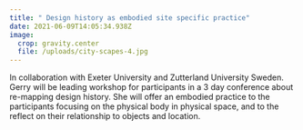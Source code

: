 ```yaml
---
title: " Design history as embodied site specific practice"
date: 2021-06-09T14:05:34.938Z
image:
  crop: gravity.center
  file: /uploads/city-scapes-4.jpg
---
```

In collaboration with Exeter University and Zutterland University Sweden. Gerry will be leading workshop for participants in a 3 day conference about re-mapping design history. She will offer an embodied practice to the participants focusing on the physical body in physical space, and to the reflect on their relationship to objects and location.